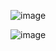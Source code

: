![image](https://github.com/user-attachments/assets/104613c8-c44a-4602-86f2-abcb36193799)

![image](https://github.com/user-attachments/assets/80abd58d-5f37-454a-b002-84dbf718f564)
